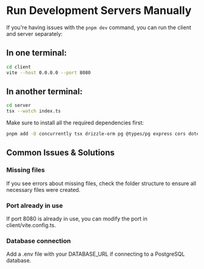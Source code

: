 # Run Development Servers Manually

If you're having issues with the `pnpm dev` command, you can run the client and server separately:

## In one terminal:

```bash
cd client
vite --host 0.0.0.0 --port 8080
```

## In another terminal:

```bash
cd server
tsx --watch index.ts
```

Make sure to install all the required dependencies first:

```bash
pnpm add -D concurrently tsx drizzle-orm pg @types/pg express cors dotenv @types/express @types/cors
```

## Common Issues & Solutions

### Missing files

If you see errors about missing files, check the folder structure to ensure all necessary files were created.

### Port already in use

If port 8080 is already in use, you can modify the port in client/vite.config.ts.

### Database connection

Add a .env file with your DATABASE_URL if connecting to a PostgreSQL database.

